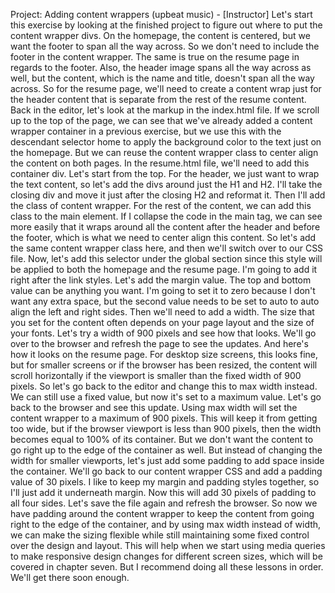 Project: Adding content wrappers
(upbeat music) - [Instructor] Let's start this exercise by looking at the finished project to figure out where to put the content wrapper divs. On the homepage, the content is centered, but we want the footer to span all the way across. So we don't need to include the footer in the content wrapper. The same is true on the resume page in regards to the footer. Also, the header image spans all the way across as well, but the content, which is the name and title, doesn't span all the way across. So for the resume page, we'll need to create a content wrap just for the header content that is separate from the rest of the resume content. Back in the editor, let's look at the markup in the index.html file. If we scroll up to the top of the page, we can see that we've already added a content wrapper container in a previous exercise, but we use this with the descendant selector home to apply the background color to the text just on the homepage. But we can reuse the content wrapper class to center align the content on both pages. In the resume.html file, we'll need to add this container div. Let's start from the top. For the header, we just want to wrap the text content, so let's add the divs around just the H1 and H2. I'll take the closing div and move it just after the closing H2 and reformat it. Then I'll add the class of content wrapper. For the rest of the content, we can add this class to the main element. If I collapse the code in the main tag, we can see more easily that it wraps around all the content after the header and before the footer, which is what we need to center align this content. So let's add the same content wrapper class here, and then we'll switch over to our CSS file. Now, let's add this selector under the global section since this style will be applied to both the homepage and the resume page. I'm going to add it right after the link styles. Let's add the margin value. The top and bottom value can be anything you want. I'm going to set it to zero because I don't want any extra space, but the second value needs to be set to auto to auto align the left and right sides. Then we'll need to add a width. The size that you set for the content often depends on your page layout and the size of your fonts. Let's try a width of 900 pixels and see how that looks. We'll go over to the browser and refresh the page to see the updates. And here's how it looks on the resume page. For desktop size screens, this looks fine, but for smaller screens or if the browser has been resized, the content will scroll horizontally if the viewport is smaller than the fixed width of 900 pixels. So let's go back to the editor and change this to max width instead. We can still use a fixed value, but now it's set to a maximum value. Let's go back to the browser and see this update. Using max width will set the content wrapper to a maximum of 900 pixels. This will keep it from getting too wide, but if the browser viewport is less than 900 pixels, then the width becomes equal to 100% of its container. But we don't want the content to go right up to the edge of the container as well. But instead of changing the width for smaller viewports, let's just add some padding to add space inside the container. We'll go back to our content wrapper CSS and add a padding value of 30 pixels. I like to keep my margin and padding styles together, so I'll just add it underneath margin. Now this will add 30 pixels of padding to all four sides. Let's save the file again and refresh the browser. So now we have padding around the content wrapper to keep the content from going right to the edge of the container, and by using max width instead of width, we can make the sizing flexible while still maintaining some fixed control over the design and layout. This will help when we start using media queries to make responsive design changes for different screen sizes, which will be covered in chapter seven. But I recommend doing all these lessons in order. We'll get there soon enough.